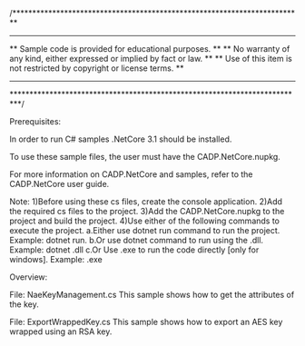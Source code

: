 /*************************************************************************
**                                                                      **
** Sample code is provided for educational purposes.                    **
** No warranty of any kind, either expressed or implied by fact or law. **
** Use of this item is not restricted by copyright or license terms.    **
**                                                                      **
**************************************************************************/

Prerequisites: 

In order to run C# samples .NetCore 3.1 should be installed.

To use these sample files, the user must have the CADP.NetCore.nupkg.

For more information on CADP.NetCore and samples, refer to the CADP.NetCore user guide.

Note: 1)Before using these cs files, create the console application.
      2)Add the required cs files to the project.
      3)Add the CADP.NetCore.nupkg to the project and build the project.
      4)Use either of the following commands to execute the project.
        a.Either use dotnet run command to run the project. Example: dotnet run.
        b.Or use dotnet command to run using the <fileName>.dll. Example: dotnet <filename>.dll
        c.Or Use <fileName>.exe to run the code directly [only for windows]. Example: <filename>.exe 

Overview:

File: NaeKeyManagement.cs
This sample shows how to get the attributes of the key.

File: ExportWrappedKey.cs
This sample shows how to export an AES key wrapped using an RSA key.

